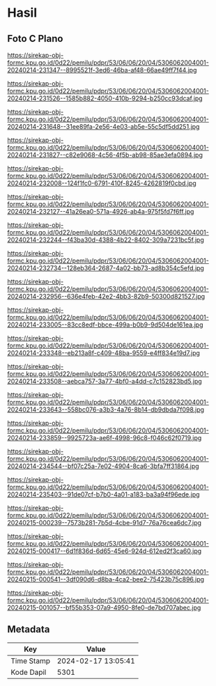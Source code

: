 # Hasil

## Foto C Plano

https://sirekap-obj-formc.kpu.go.id/0d22/pemilu/pdpr/53/06/06/20/04/5306062004001-20240214-231347--8995521f-3ed6-46ba-af48-66ae49ff7f44.jpg

https://sirekap-obj-formc.kpu.go.id/0d22/pemilu/pdpr/53/06/06/20/04/5306062004001-20240214-231526--1585b882-4050-410b-9294-b250cc93dcaf.jpg

https://sirekap-obj-formc.kpu.go.id/0d22/pemilu/pdpr/53/06/06/20/04/5306062004001-20240214-231648--31ee89fa-2e56-4e03-ab5e-55c5df5dd251.jpg

https://sirekap-obj-formc.kpu.go.id/0d22/pemilu/pdpr/53/06/06/20/04/5306062004001-20240214-231827--c82e9068-4c56-4f5b-ab98-85ae3efa0894.jpg

https://sirekap-obj-formc.kpu.go.id/0d22/pemilu/pdpr/53/06/06/20/04/5306062004001-20240214-232008--124f1fc0-6791-410f-8245-4262819f0cbd.jpg

https://sirekap-obj-formc.kpu.go.id/0d22/pemilu/pdpr/53/06/06/20/04/5306062004001-20240214-232127--41a26ea0-571a-4926-ab4a-975f5fd7f6ff.jpg

https://sirekap-obj-formc.kpu.go.id/0d22/pemilu/pdpr/53/06/06/20/04/5306062004001-20240214-232244--f43ba30d-4388-4b22-8402-309a7231bc5f.jpg

https://sirekap-obj-formc.kpu.go.id/0d22/pemilu/pdpr/53/06/06/20/04/5306062004001-20240214-232734--128eb364-2687-4a02-bb73-ad8b354c5efd.jpg

https://sirekap-obj-formc.kpu.go.id/0d22/pemilu/pdpr/53/06/06/20/04/5306062004001-20240214-232956--636e4feb-42e2-4bb3-82b9-50300d821527.jpg

https://sirekap-obj-formc.kpu.go.id/0d22/pemilu/pdpr/53/06/06/20/04/5306062004001-20240214-233005--83cc8edf-bbce-499a-b0b9-9d504de161ea.jpg

https://sirekap-obj-formc.kpu.go.id/0d22/pemilu/pdpr/53/06/06/20/04/5306062004001-20240214-233348--eb213a8f-c409-48ba-9559-e4ff834e19d7.jpg

https://sirekap-obj-formc.kpu.go.id/0d22/pemilu/pdpr/53/06/06/20/04/5306062004001-20240214-233508--aebca757-3a77-4bf0-a4dd-c7c152823bd5.jpg

https://sirekap-obj-formc.kpu.go.id/0d22/pemilu/pdpr/53/06/06/20/04/5306062004001-20240214-233643--558bc076-a3b3-4a76-8b14-db9dbda7f098.jpg

https://sirekap-obj-formc.kpu.go.id/0d22/pemilu/pdpr/53/06/06/20/04/5306062004001-20240214-233859--9925723a-ae6f-4998-96c8-f046c62f0719.jpg

https://sirekap-obj-formc.kpu.go.id/0d22/pemilu/pdpr/53/06/06/20/04/5306062004001-20240214-234544--bf07c25a-7e02-4904-8ca6-3bfa7ff31864.jpg

https://sirekap-obj-formc.kpu.go.id/0d22/pemilu/pdpr/53/06/06/20/04/5306062004001-20240214-235403--91de07cf-b7b0-4a01-a183-ba3a94f96ede.jpg

https://sirekap-obj-formc.kpu.go.id/0d22/pemilu/pdpr/53/06/06/20/04/5306062004001-20240215-000239--7573b281-7b5d-4cbe-91d7-76a76cea6dc7.jpg

https://sirekap-obj-formc.kpu.go.id/0d22/pemilu/pdpr/53/06/06/20/04/5306062004001-20240215-000417--6d1f836d-6d65-45e6-924d-612ed2f3ca60.jpg

https://sirekap-obj-formc.kpu.go.id/0d22/pemilu/pdpr/53/06/06/20/04/5306062004001-20240215-000541--3df090d6-d8ba-4ca2-bee2-75423b75c896.jpg

https://sirekap-obj-formc.kpu.go.id/0d22/pemilu/pdpr/53/06/06/20/04/5306062004001-20240215-001057--bf55b353-07a9-4950-8fe0-de7bd707abec.jpg


## Metadata

| Key        | Value               |
| ---------- | ------------------- |
| Time Stamp | 2024-02-17 13:05:41 |
| Kode Dapil | 5301                |



